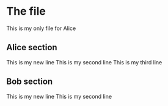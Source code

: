 # The file
This is my only file for Alice

## Alice section
This is my new line
This is my second line
This is my third line

## Bob section
This is my new line
This is my second line
